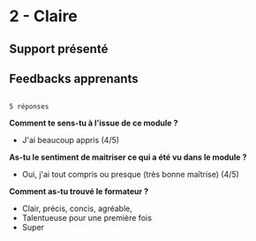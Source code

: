 # 2 - Claire

## Support présenté


## Feedbacks apprenants

```{note}

5 réponses

```

**Comment te sens-tu à l'issue de ce module ?**

- J'ai beaucoup appris (4/5)


**As-tu le sentiment de maitriser ce qui a été vu dans le module ?**

- Oui, j'ai tout compris ou presque (très bonne maîtrise) (4/5)

**Comment as-tu trouvé le formateur ?**

- Clair, précis, concis, agréable, 
- Talentueuse pour une première fois
- Super